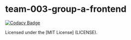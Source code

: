 # team-003-group-a-frontend

[![Codacy Badge](https://api.codacy.com/project/badge/Grade/48bfddb97f16492f9412fa823ffa8410)](https://app.codacy.com/gh/BuildForSDGCohort2/team-003-group-a-frontend?utm_source=github.com&utm_medium=referral&utm_content=BuildForSDGCohort2/team-003-group-a-frontend&utm_campaign=Badge_Grade_Settings)

Licensed under the [MIT License] (LICENSE).
